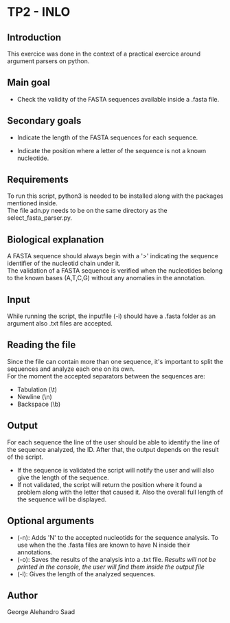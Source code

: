 # TP2 - INLO

## Introduction

This exercice was done in the context of a practical exercice around argument parsers on python. 

## Main goal
- Check the validity of the FASTA sequences available inside a .fasta file. 

## Secondary goals
- Indicate the length of the FASTA sequences for each sequence.  

- Indicate the position where a letter of the sequence is not a known nucleotide.
## Requirements
To run this script, python3 is needed to be installed along with the packages mentioned inside.  
The file adn.py needs to be on the same directory as the select_fasta_parser.py.
## Biological explanation
A FASTA sequence should always begin with a '>' indicating the sequence identifier of the nucleotid chain under it.  
The validation of a FASTA sequence is verified when the nucleotides belong to the known bases (A,T,C,G) without any anomalies in the annotation.

## Input
While running the script, the inputfile (-i) should have a .fasta folder as an argument also .txt files are accepted.

## Reading the file
Since the file can contain more than one sequence, it's important to split the sequences and analyze each one on its own.  
For the moment the accepted separators between the sequences are:  
- Tabulation (\t)
- Newline (\n)
- Backspace (\b)
## Output
For each sequence the line of the user should be able to identify the line of the sequence analyzed, the ID. 
After that, the output depends on the result of the script.  
- If the sequence is validated the script will notify the user and will also give the length of the sequence.  
- If not validated, the script will return the position where it found a problem along with the letter that caused it. Also the overall full length of the sequence will be displayed.

## Optional arguments
- (-n): Adds 'N' to the accepted nucleotids for the sequence analysis. To use when the the .fasta files are known to have N inside their annotations.
- (-o): Saves the results of the analysis into a .txt file.  *Results will not be printed in the console, the user will find them inside the output file*
- (-l): Gives the length of the analyzed sequences.

## Author
George Alehandro Saad
